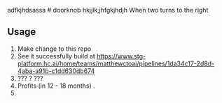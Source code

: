 adfkjhdsassa # doorknob
hkjjlk,jhfgkjhdjh
When two turns to the right

## Usage

1. Make change to this repo
2. See it successfully build at <https://www.stg-platform.hc.ai/home/teams/matthewctoai/pipelines/1da34c17-2d8d-4aba-a91b-c1dd630db674>
3. ??? ?   ???
4. Profits (in 12 - 18 months) .
5.   
